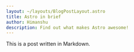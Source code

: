 ```yaml
---
layout: ~/layouts/BlogPostLayout.astro
title: Astro in brief
author: Himanshu
description: Find out what makes Astro awesome!
--- 
```

This is a post written in Markdown.